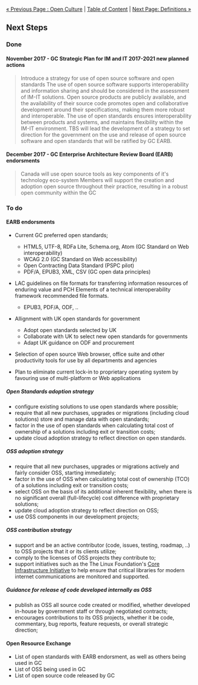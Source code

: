 [« Previous Page : Open Culture](6_Open_Culture.md) | [Table of Content](README.md#table-of-content) | [Next Page: Definitions »](8_Definitions.md)

## Next Steps

### Done

#### November 2017 - GC Strategic Plan for IM and IT 2017-2021 new planned actions

> Introduce a strategy for use of open source software and open standards
> The use of open source software supports interoperability and information sharing and should be considered in the assessment of IM-IT solutions. Open source products are publicly available, and the availability of their source code promotes open and collaborative development around their specifications, making them more robust and interoperable. The use of open standards ensures interoperability between products and systems, and maintains flexibility within the IM-IT environment. TBS will lead the development of a strategy to set direction for the government on the use and release of open source software and open standards that will be ratified by GC EARB.

#### December 2017 - GC Enterprise Architecture Review Board (EARB) endorsments

> Canada will use open source tools as key components of it's technology eco-system
> Members will support the creation and adoption open source throughout their practice, resulting in a robust open community within the GC

### To do

#### EARB endorsments

- Current GC preferred open standards;
  - HTML5, UTF-8, RDFa Lite, Schema.org, Atom (GC Standard on Web interoperability)
  - WCAG 2.0 (GC Standard on Web accessibility)
  - Open Contracting Data Standard (PSPC pilot)
  - PDF/A, EPUB3, XML, CSV (GC open data principles)

- LAC guidelines on file formats for transferring information resources of enduring value and PCH Elements of a technical interoperability framework recommended file formats.
  - EPUB3, PDF/A, ODF, ..

- Allignment with UK open standards for government
  - Adopt open standards selected by UK
  - Collaborate with UK to select new open standards for governments
  - Adapt UK guidance on ODF and procurement

- Selection of open source Web browser, office suite and other productivity tools for use by all departments and agencies

- Plan to eliminate current lock-in to proprietary operating system by favouring use of multi-platform or Web applications

##### Open Standards adoption strategy

- configure existing solutions to use open standards where possible;
- require that all new purchases, upgrades or migrations (including cloud solutions) store and manage data with open standards;
- factor in the use of open standards when calculating total cost of ownership of a solutions including exit or transition costs;
- update cloud adoption strategy to reflect direction on open standards.

##### OSS adoption strategy

- require that all new purchases, upgrades or migrations actively and fairly consider OSS, starting immediately;
- factor in the use of OSS when calculating total cost of ownership (TCO) of a solutions including exit or transition costs;
- select OSS on the basis of its additional inherent flexibility, when there is no significant overall (full-lifecycle) cost difference with proprietary solutions;
- update cloud adoption strategy to reflect direction on OSS;
- use OSS components in our development projects;

##### OSS contribution strategy

- support and be an active contributor (code, issues, testing, roadmap, ..) to OSS projects that it or its clients utilize;
- comply to the licenses of OSS projects they contribute to;
- support initiatives such as the The Linux Foundation's [Core Infrastructure Initiative](https://www.coreinfrastructure.org/) to help ensure that critical libraries for modern internet communications are monitored and supported.

##### Guidance for release of code developed internally as OSS

- publish as OSS all source code created or modified, whether developed in-house by government staff or through negotiated contracts;
- encourages contributions to its OSS projects, whether it be code, commentary, bug reports, feature requests, or overall strategic direction;

#### Open Resource Exchange

- List of open standards with EARB endorsment, as well as others being used in GC
- List of OSS being used in GC
- List of open source code released by GC
